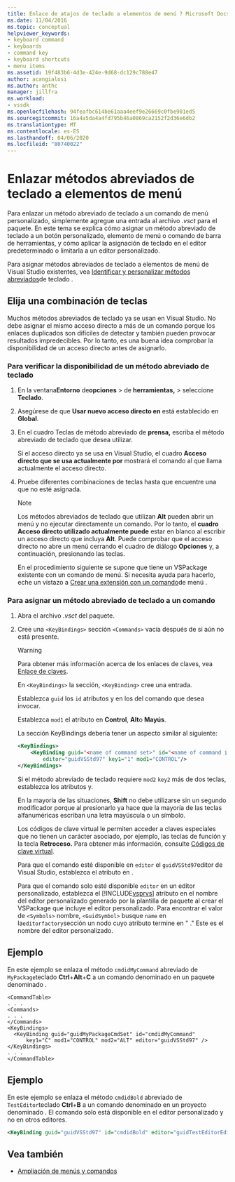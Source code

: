```yaml
---
title: Enlace de atajos de teclado a elementos de menú ? Microsoft Docs
ms.date: 11/04/2016
ms.topic: conceptual
helpviewer_keywords:
- keyboard command
- keyboards
- command key
- keyboard shortcuts
- menu items
ms.assetid: 19f483b6-4d3e-424e-9d68-dc129c788e47
author: acangialosi
ms.author: anthc
manager: jillfra
ms.workload:
- vssdk
ms.openlocfilehash: 94feafbc614be61aaa4eef9e26669c0fbe901ed5
ms.sourcegitcommit: 16a4a5da4a4fd795b46a0869ca2152f2d36e6db2
ms.translationtype: MT
ms.contentlocale: es-ES
ms.lasthandoff: 04/06/2020
ms.locfileid: "80740022"
---
```

# <a name="bind-keyboard-shortcuts-to-menu-items"></a>Enlazar métodos abreviados de teclado a elementos de menú
Para enlazar un método abreviado de teclado a un comando de menú personalizado, simplemente agregue una entrada al archivo *.vsct* para el paquete. En este tema se explica cómo asignar un método abreviado de teclado a un botón personalizado, elemento de menú o comando de barra de herramientas, y cómo aplicar la asignación de teclado en el editor predeterminado o limitarla a un editor personalizado.

 Para asignar métodos abreviados de teclado a elementos de menú de Visual Studio existentes, vea [Identificar y personalizar métodos abreviados](../ide/identifying-and-customizing-keyboard-shortcuts-in-visual-studio.md)de teclado .

## <a name="choose-a-key-combination"></a>Elija una combinación de teclas
 Muchos métodos abreviados de teclado ya se usan en Visual Studio. No debe asignar el mismo acceso directo a más de un comando porque los enlaces duplicados son difíciles de detectar y también pueden provocar resultados impredecibles. Por lo tanto, es una buena idea comprobar la disponibilidad de un acceso directo antes de asignarlo.

### <a name="to-verify-the-availability-of-a-keyboard-shortcut"></a>Para verificar la disponibilidad de un método abreviado de teclado

1. En la ventana**Entorno** de**opciones** > de **herramientas,** > seleccione **Teclado**.

2. Asegúrese de que **Usar nuevo acceso directo en** está establecido en **Global**.

3. En el cuadro Teclas de método abreviado de **prensa,** escriba el método abreviado de teclado que desea utilizar.

    Si el acceso directo ya se usa en Visual Studio, el cuadro **Acceso directo que se usa actualmente por** mostrará el comando al que llama actualmente el acceso directo.

4. Pruebe diferentes combinaciones de teclas hasta que encuentre una que no esté asignada.

   > [!NOTE]
   > Los métodos abreviados de teclado que utilizan **Alt** pueden abrir un menú y no ejecutar directamente un comando. Por lo tanto, el **cuadro Acceso directo utilizado actualmente puede** estar en blanco al escribir un acceso directo que incluya **Alt**. Puede comprobar que el acceso directo no abre un menú cerrando el cuadro de diálogo **Opciones** y, a continuación, presionando las teclas.

   En el procedimiento siguiente se supone que tiene un VSPackage existente con un comando de menú. Si necesita ayuda para hacerlo, eche un vistazo a [Crear una extensión con un comando](../extensibility/creating-an-extension-with-a-menu-command.md)de menú .

### <a name="to-assign-a-keyboard-shortcut-to-a-command"></a>Para asignar un método abreviado de teclado a un comando

1. Abra el archivo *.vsct* del paquete.

2. Cree una `<KeyBindings>` sección `<Commands>` vacía después de si aún no está presente.

   > [!WARNING]
   > Para obtener más información acerca de los enlaces de claves, vea [Enlace de claves](../extensibility/keybinding-element.md).

    En `<KeyBindings>` la sección, `<KeyBinding>` cree una entrada.

    Establezca `guid` los `id` atributos y en los del comando que desea invocar.

    Establezca `mod1` el atributo en **Control**, **Alt**o **Mayús**.

    La sección KeyBindings debería tener un aspecto similar al siguiente:

   ```xml
   <KeyBindings>
       <KeyBinding guid="<name of command set>" id="<name of command id>"
           editor="guidVSStd97" key1="1" mod1="CONTROL"/>
   </KeyBindings>

   ```

   Si el método abreviado de teclado requiere `mod2` `key2` más de dos teclas, establezca los atributos y.

   En la mayoría de las situaciones, **Shift** no debe utilizarse sin un segundo modificador porque al presionarlo ya hace que la mayoría de las teclas alfanuméricas escriban una letra mayúscula o un símbolo.

   Los códigos de clave virtual le permiten acceder a claves especiales que no tienen un carácter asociado, por ejemplo, las teclas de función y la tecla **Retroceso.** Para obtener más información, consulte [Códigos de clave virtual](/windows/desktop/inputdev/virtual-key-codes).

   Para que el comando esté disponible en `editor` el `guidVSStd97`editor de Visual Studio, establezca el atributo en .

   Para que el comando solo esté disponible `editor` en un editor personalizado, establezca el [!INCLUDE[vsprvs](../code-quality/includes/vsprvs_md.md)] atributo en el nombre del editor personalizado generado por la plantilla de paquete al crear el VSPackage que incluye el editor personalizado. Para encontrar el valor de `<Symbols>` nombre, `<GuidSymbol>` busque `name` en la`editorfactory`sección un nodo cuyo atributo termine en " ." Este es el nombre del editor personalizado.

## <a name="example"></a>Ejemplo
 En este ejemplo se enlaza el método `cmdidMyCommand` abreviado de `MyPackage`teclado **Ctrl**+**Alt**+**C** a un comando denominado en un paquete denominado .

```
<CommandTable>
. . .
<Commands>
. . .
</Commands>
<KeyBindings>
  <KeyBinding guid="guidMyPackageCmdSet" id="cmdidMyCommand"
      key1="C" mod1="CONTROL" mod2="ALT" editor="guidVSStd97" />
</KeyBindings>
. . .
</CommandTable>
```

## <a name="example"></a>Ejemplo
 En este ejemplo se enlaza el método `cmdidBold` abreviado de `TestEditor`teclado **Ctrl**+**B** a un comando denominado en un proyecto denominado . El comando solo está disponible en el editor personalizado y no en otros editores.

```xml
<KeyBinding guid="guidVSStd97" id="cmdidBold" editor="guidTestEditorEditorFactory" key1="B" mod1="Control" />
```

## <a name="see-also"></a>Vea también
- [Ampliación de menús y comandos](../extensibility/extending-menus-and-commands.md)
